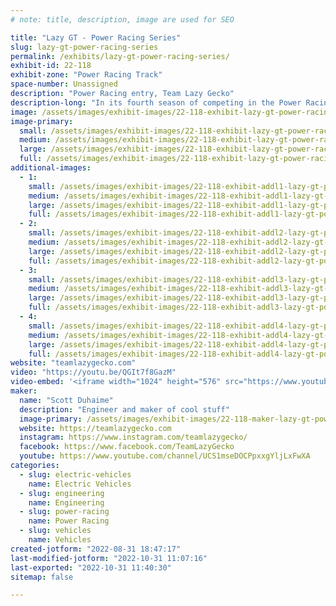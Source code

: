 ```yaml
---
# note: title, description, image are used for SEO

title: "Lazy GT - Power Racing Series"
slug: lazy-gt-power-racing-series
permalink: /exhibits/lazy-gt-power-racing-series/
exhibit-id: 22-118
exhibit-zone: "Power Racing Track"
space-number: Unassigned
description: "Power Racing entry, Team Lazy Gecko"
description-long: "In its fourth season of competing in the Power Racing Series, Lazy GT is a 48v Dual Motor Electric Go Kart. Member of Team Lazy Gecko."
image: /assets/images/exhibit-images/22-118-exhibit-lazy-gt-power-racing-series-2019-11-18-22-15-23-2-large.jpg
image-primary: 
  small: /assets/images/exhibit-images/22-118-exhibit-lazy-gt-power-racing-series-2019-11-18-22-15-23-2-small.jpg
  medium: /assets/images/exhibit-images/22-118-exhibit-lazy-gt-power-racing-series-2019-11-18-22-15-23-2-medium.jpg
  large: /assets/images/exhibit-images/22-118-exhibit-lazy-gt-power-racing-series-2019-11-18-22-15-23-2-large.jpg
  full: /assets/images/exhibit-images/22-118-exhibit-lazy-gt-power-racing-series-2019-11-18-22-15-23-2-full.jpg
additional-images: 
  - 1:
    small: /assets/images/exhibit-images/22-118-exhibit-addl1-lazy-gt-power-racing-series-2019-06-28-18-21-31-small.jpg
    medium: /assets/images/exhibit-images/22-118-exhibit-addl1-lazy-gt-power-racing-series-2019-06-28-18-21-31-medium.jpg
    large: /assets/images/exhibit-images/22-118-exhibit-addl1-lazy-gt-power-racing-series-2019-06-28-18-21-31-large.jpg
    full: /assets/images/exhibit-images/22-118-exhibit-addl1-lazy-gt-power-racing-series-2019-06-28-18-21-31-full.jpg
  - 2:
    small: /assets/images/exhibit-images/22-118-exhibit-addl2-lazy-gt-power-racing-series-2019-07-08-09-51-36-small.jpg
    medium: /assets/images/exhibit-images/22-118-exhibit-addl2-lazy-gt-power-racing-series-2019-07-08-09-51-36-medium.jpg
    large: /assets/images/exhibit-images/22-118-exhibit-addl2-lazy-gt-power-racing-series-2019-07-08-09-51-36-large.jpg
    full: /assets/images/exhibit-images/22-118-exhibit-addl2-lazy-gt-power-racing-series-2019-07-08-09-51-36-full.jpg
  - 3:
    small: /assets/images/exhibit-images/22-118-exhibit-addl3-lazy-gt-power-racing-series-2019-08-23-08-45-35-small.jpg
    medium: /assets/images/exhibit-images/22-118-exhibit-addl3-lazy-gt-power-racing-series-2019-08-23-08-45-35-medium.jpg
    large: /assets/images/exhibit-images/22-118-exhibit-addl3-lazy-gt-power-racing-series-2019-08-23-08-45-35-large.jpg
    full: /assets/images/exhibit-images/22-118-exhibit-addl3-lazy-gt-power-racing-series-2019-08-23-08-45-35-full.jpg
  - 4:
    small: /assets/images/exhibit-images/22-118-exhibit-addl4-lazy-gt-power-racing-series-2019-09-13-16-09-29-1-small.jpg
    medium: /assets/images/exhibit-images/22-118-exhibit-addl4-lazy-gt-power-racing-series-2019-09-13-16-09-29-1-medium.jpg
    large: /assets/images/exhibit-images/22-118-exhibit-addl4-lazy-gt-power-racing-series-2019-09-13-16-09-29-1-large.jpg
    full: /assets/images/exhibit-images/22-118-exhibit-addl4-lazy-gt-power-racing-series-2019-09-13-16-09-29-1-full.jpg
website: "teamlazygecko.com"
video: "https://youtu.be/QGIt7f8GazM"
video-embed: '<iframe width="1024" height="576" src="https://www.youtube.com/embed/QGIt7f8GazM?feature=oembed" frameborder="0" allow="accelerometer; autoplay; clipboard-write; encrypted-media; gyroscope; picture-in-picture" allowfullscreen title="Orlando Maker Faire 2021"></iframe>'
maker: 
  name: "Scott Duhaime"
  description: "Engineer and maker of cool stuff"
  image-primary: /assets/images/exhibit-images/22-118-maker-lazy-gt-power-racing-series-lazy-gt-orlando-medium.jpg
  website: https://teamlazygecko.com
  instagram: https://www.instagram.com/teamlazygecko/
  facebook: https://www.facebook.com/TeamLazyGecko
  youtube: https://www.youtube.com/channel/UCS1mseDOCPpxxgYljLxFwXA
categories: 
  - slug: electric-vehicles
    name: Electric Vehicles
  - slug: engineering
    name: Engineering
  - slug: power-racing
    name: Power Racing
  - slug: vehicles
    name: Vehicles
created-jotform: "2022-08-31 18:47:17"
last-modified-jotform: "2022-10-31 11:07:16"
last-exported: "2022-10-31 11:40:30"
sitemap: false

---
```

